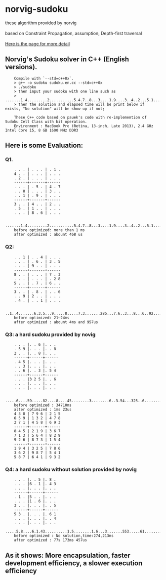 norvig-sudoku
=======================================================
these algorithm provided by norvig<br />  
based on Constraint Propagation, assumption, Depth-first traversal<br />  
[Here is the page for more detail](http://norvig.com/sudoku.html)<br />  

Norvig's Sudoku solver in C++ (English versions).
------------------------------
		Compile with `--std=c++0x`. 
		> g++ -o sudoku sudoku.en.cc --std=c++0x
		> ./sudoku
		> then input your sudoku with one line such as
		> .......1.4.........2...........5.4.7..8...3....1.9....3..4..2...5.1........8.6...
		> then the solution and elapsed time will be print below if exists, "No solution" will be show up if not;

		These C++ code based on pauek's code with re-implemention of Sudoku Cell Class with bit operation.
		Environment : MacBook Pro (Retina, 13-inch, Late 2013), 2.4 GHz Intel Core i5, 8 GB 1600 MHz DDR3

Here is some Evaluation:
-----------------
### Q1.
		. . . | . . . | . 1 .
		4 . . | . . . | . . .
		. 2 . | . . . | . . .
		------+-------+------
		. . . | . 5 . | 4 . 7
		. . 8 | . . . | 3 . .
		. . 1 | . 9 . | . . .
		------+-------+------
		3 . . | 4 . . | 2 . .
		. 5 . | 1 . . | . . .
		. . . | 8 . 6 | . . .

		.......1.4.........2...........5.4.7..8...3....1.9....3..4..2...5.1........8.6...
		before optimized: more than 1 ms
		after optimized : abount 468 us

### Q2:
		. . 1 | . . 4 | . . .
		. . . | . 6 . | 3 . 5
		. . . | 9 . . | . . .
		------+-------+------
		8 . . | . . . | 7 . 3
		. . . | . . . | . 2 8
		5 . . | . 7 . | 6 . .
		------+-------+------
		3 . . | . 8 . | . . 6
		. . 9 | 2 . . | . . .
		. 4 . | . . 1 | . . .
		
		..1..4.......6.3.5...9.....8.....7.3.......285...7.6..3...8...6..92......4...1...
		before optimized: 21~24ms
		after optimized : abount 4ms and 957us

### Q3: a hard sudoku provided by novig
		. . . |. . 6 |. . . 
		. 5 9 |. . . |. . 8 
		2 . . |. . 8 |. . . 
		------+------+------
		. 4 5 |. . . |. . . 
		. . 3 |. . . |. . . 
		. . 6 |. . 3 |. 5 4 
		------+------+------
		. . . |3 2 5 |. . 6 
		. . . |. . . |. . . 
		. . . |. . . |. . . 

		.....6....59.....82....8....45........3........6..3.54...325..6..................
		before optimized : 34710ms
		alter optimized : 1ms 23us
		4 3 8 | 7 9 6 | 2 1 5 
		6 5 9 | 1 3 2 | 4 7 8 
		2 7 1 | 4 5 8 | 6 9 3 
		------+-------+------
		8 4 5 | 2 1 9 | 3 6 7 
		7 1 3 | 5 6 4 | 8 2 9 
		9 2 6 | 8 7 3 | 1 5 4 
		------+-------+------
		1 9 4 | 3 2 5 | 7 8 6 
		3 6 2 | 9 8 7 | 5 4 1 
		5 8 7 | 6 4 1 | 9 3 2 

### Q4: a hard sudoku without solution provided by novig
		. . . |. . 5 |. 8 . 
		. . . |6 . 1 |. 4 3 
		. . . |. . . |. . . 
		------+------+------
		. 1 . |5 . . |. . . 
		. . . |1 . 6 |. . . 
		3 . . |. . . |. . 5 
		------+------+------
		5 3 . |. . . |. 6 1 
		. . . |. . . |. . 4 
		. . . |. . . |. . . 
		.....5.8....6.1.43..........1.5........1.6...3.......553.....61........4.........
		before optimized : No solution,time:274,213ms
		after optimized : 77s 173ms 457us

As it shows: More encapsulation, faster development efficiency, a slower execution efficiency
---------------------
